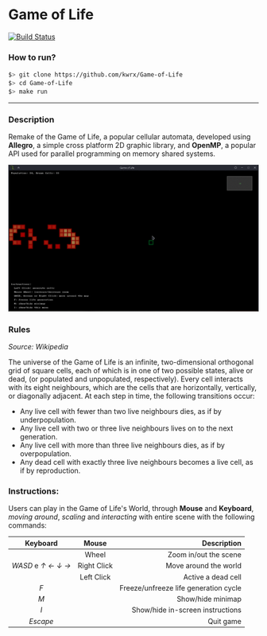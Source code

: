 # Game of Life
[![Build Status](https://travis-ci.com/kwrx/Game-of-Life.svg?branch=master)](https://travis-ci.com/kwrx/Game-of-Life)



### How to run?
```sh
$> git clone https://github.com/kwrx/Game-of-Life
$> cd Game-of-Life
$> make run
```


-------------------------------------------------------

### Description
Remake of the Game of Life, a popular cellular automata, developed using **Allegro**, a simple cross platform 2D graphic library, and **OpenMP**, a popular API used for parallel programming on memory shared systems.

![Game of Life - Screenshot](/docs/anim.gif)


### Rules

*Source: Wikipedia*

The universe of the Game of Life is an infinite, two-dimensional orthogonal grid of square cells, each of which is in one of two possible states, alive or dead, (or populated and unpopulated, respectively). Every cell interacts with its eight neighbours, which are the cells that are horizontally, vertically, or diagonally adjacent. At each step in time, the following transitions occur:

 * Any live cell with fewer than two live neighbours dies, as if by underpopulation.
 * Any live cell with two or three live neighbours lives on to the next generation.
 * Any live cell with more than three live neighbours dies, as if by overpopulation.
 * Any dead cell with exactly three live neighbours becomes a live cell, as if by reproduction.



### Instructions:
Users can play in the Game of Life's World, through **Mouse** and **Keyboard**, *moving around*, *scaling* and *interacting* with entire scene with the following commands:

|  Keyboard              |  Mouse         |         Description                             |
|:----------------------:|:--------------:|------------------------------------------------:|
|                        | Wheel          |  Zoom in/out the scene                          |
|   *WASD* e *↑ ← ↓ →*   | Right Click    |  Move around the world                          |
|                        | Left Click     |  Active a dead cell                             |
|   *F*                  |                |  Freeze/unfreeze life generation cycle          |
|   *M*                  |                |  Show/hide minimap                              |
|   *I*                  |                |  Show/hide in-screen instructions               |
|   *Escape*             |                |  Quit game                                      |

